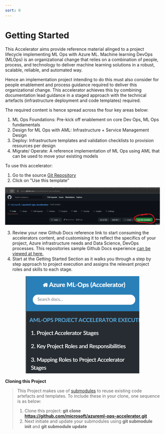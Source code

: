 ```yaml
---
sort: 0
---
```

# Getting Started

This Accelerator aims provide reference material alinged to a project lifecycle implementing ML Ops with Azure ML. Machine learning DevOps (MLOps) is an organizational change that relies on a combination of people, process, and technology to deliver machine learning solutions in a robust, scalable, reliable, and automated way. 

Hence an implementation project intending to do this must also consider for people enablement and process guidance required to deliver this organizational change. This accelerator achieves this by combining documentation lead guidance in a staged approach with the technical artefacts (infrastructure deployment and code templates) required. 

The required content is hence spread across the four key areas below:
1. ML Ops Foundations: Pre-kick off enablement on core Dev Ops, ML Ops fundamentals
2. Design for ML Ops with AML: Infrastructure + Service Management Design
3. Deploy: Infrastructure templates and validation checklists to provision resources per design
4. Migrate/ Operate: A reference implementation of ML Ops using AML that can be used to move your existing models

To use this accelerator:
1. Go to the source [Git Repository](https://github.com/microsoft/azureml-ops-accelerator) 
2. Click on "Use this template"
<p align ="center"><img src="usethistemplate.png" alt="Use this template" /></p>

3. Review your new Github Docs reference link to start consuming the accelerators content, and customising it to reflect the specifics of your project, Azure infrastructure needs and Data Science, DevOps processes. This repositories sample Github Docs experience [can be viewed at here.](https://microsoft.github.io/azureml-ops-accelerator/)
4. Start at the Getting Started Section as it walks you through a step by step approach to project execution and assigns the relevant project roles and skills to each stage. 
<p align ="center"><img src="GettingStarted.png" alt="Getting Started" /></p>

**Cloning this Project**
> This Project makes use of [submodules](https://git-scm.com/book/en/v2/Git-Tools-Submodules) to reuse existing code artefacts and templates. To include these in your clone, one sequence is as below:
> 1) Clone this project: **git clone https://github.com/microsoft/azureml-ops-accelerator.git**
> 2) Next initiate and update your submodules using **git submodule init** and **git submodule update**

